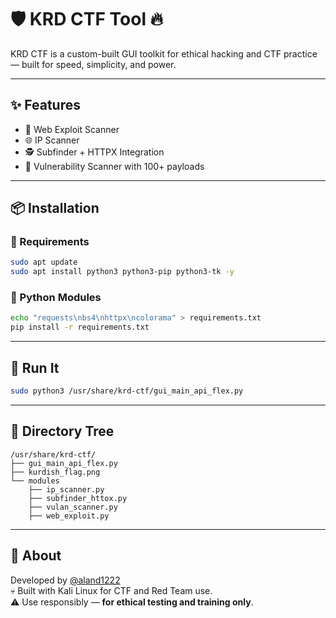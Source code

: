 # 🛡️ KRD CTF Tool 🔥

KRD CTF is a custom-built GUI toolkit for ethical hacking and CTF practice — built for speed, simplicity, and power.

---

## ✨ Features

- 🧪 Web Exploit Scanner  
- 🌐 IP Scanner  
- 🕵️ Subfinder + HTTPX Integration  
- 🚀 Vulnerability Scanner with 100+ payloads  

---

## 📦 Installation

### 🔧 Requirements

```bash
sudo apt update
sudo apt install python3 python3-pip python3-tk -y
```

### 🐍 Python Modules

```bash
echo "requests\nbs4\nhttpx\ncolorama" > requirements.txt
pip install -r requirements.txt
```

---

## 🚀 Run It

```bash
sudo python3 /usr/share/krd-ctf/gui_main_api_flex.py
```

---

## 📁 Directory Tree

```
/usr/share/krd-ctf/
├── gui_main_api_flex.py
├── kurdish_flag.png
└── modules
    ├── ip_scanner.py
    ├── subfinder_httox.py
    ├── vulan_scanner.py
    ├── web_exploit.py
```

---

## 🤖 About

Developed by [@aland1222](https://github.com/aland1222)  
💀 Built with Kali Linux for CTF and Red Team use.  
⚠️ Use responsibly — **for ethical testing and training only**.

